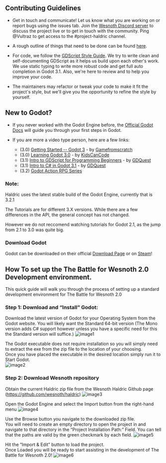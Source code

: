 
## Contributing Guidelines

- Get in touch and communicate! Let us know what you are working on or report bugs using the issues tab. Join the [Wesnoth Discord server](https://discord.gg/battleforwesnoth) to discuss the project live or to get in touch with the community. Ping @Vultraz to get access to the #project-haldric channel.

- A rough outline of things that need to be done can be found [here](https://github.com/wesnoth/haldric/issues/5).

- For code, we follow the [GDScript Style Guide](https://docs.godotengine.org/en/3.1/getting_started/scripting/gdscript/gdscript_styleguide.html). We try to write clean and self-documenting GDScript as it helps us build upon each other's work. We use static typing to write more robust code and get full auto completion in Godot 3.1. Also, we're here to review and to help you improve your code.

- The maintainers may refactor or tweak your code to make it fit the project's style, but we'll give you the opportunity to refine the style by yourself.

## New to Godot?

- If you never worked with the Godot Engine before, the [Official Godot Docs](https://docs.godotengine.org/en/3.2/index.html) will guide you through your first steps in Godot.

- If you are more a video type person, here are a few links:

    - (3.0) [Getting Started -- Godot 3](https://www.youtube.com/watch?v=hG_MgGHAX-Q) - by [Gamefromscratch](https://www.youtube.com/channel/UCr-5TdGkKszdbboXXsFZJTQ)
    - (3.0) [Learning Godot 3.0](https://www.youtube.com/watch?v=uPoLKQG0gmw&list=PLsk-HSGFjnaFutTDzgik2KMRl6W1JxFgD) - by [KidsCanCode](https://www.youtube.com/channel/UCNaPQ5uLX5iIEHUCLmfAgKg)
    - (3.1) [Intro to GDScript for Programming Beginners](https://www.youtube.com/watch?v=UcdwP1Q2UlU&t=) - by [GDQuest](https://www.youtube.com/channel/UCxboW7x0jZqFdvMdCFKTMsQ)
    - (3.1) [Intro to C# in Godot 3.1](https://www.youtube.com/watch?v=hRuUHxOCYz0&t) - by [GDQuest](https://www.youtube.com/channel/UCxboW7x0jZqFdvMdCFKTMsQ)
    - (3.2) [Godot Action RPG Series](https://www.youtube.com/playlist?list=PL9FzW-m48fn2SlrW0KoLT4n5egNdX-W9a)

### Note: 

Haldric uses the latest stable build of the Godot Engine, currently that is 3.2.1

The Tutorials are for different 3.X versions. While there are a few differences in the API, the general concept has not changed.

However we do not reccomend watching tutorials for Godot 2.1, as the jump from 2.1 to 3.0 was quite big.

### Download Godot
Godot can be downloaded on their official [Download Page](https://godotengine.org/download) or on [Steam](https://store.steampowered.com/app/404790/Godot_Engine/)!


## How To set up the The Battle for Wesnoth 2.0 Development environment.

This quick guide will walk you through the process of setting up a standard development environment for The Battle for Wesnoth 2.0

### Step 1: Download and “Install” Godot:
Download the latest version of Godot for your Operating System from the Godot website. You will likely want the Standard 64-bit version (The Mono version adds C# support however unless you have a specific need for this the Standard version will suffice.)
![image1](https://user-images.githubusercontent.com/18131389/83956387-56f50f80-a812-11ea-98d6-cc817628704b.jpg)

The Godot executable does not require installation so you will simply need to extract the exe from the zip file to the location of your choosing.\
Once you have placed the executable in the desired location simply run it to Start Godot.\
![image2](https://user-images.githubusercontent.com/18131389/83956388-578da600-a812-11ea-95dc-847ee5d235a5.jpg)

### Step 2: Download Wesnoth repository
Obtain the current Haldric zip file from the Wesnoth Haldric Github page (https://github.com/wesnoth/haldric)
![image3](https://user-images.githubusercontent.com/18131389/83956389-578da600-a812-11ea-95f5-f5feb29fb5ed.jpg)

Open the Godot Engine and select the Import button from the right-hand menu
![image4](https://user-images.githubusercontent.com/18131389/83956390-58263c80-a812-11ea-9ac6-51ee648dd075.jpg)

Use the Browse button you navigate to the downloaded zip file.   
You will need to create an empty directory to open the project in and navigate to that directory in the “Project Installation Path:” Field. You can tell that the paths are valid by the green checkmark by each field.
![image5](https://user-images.githubusercontent.com/18131389/83956391-58263c80-a812-11ea-8b1e-d2059e68cb67.jpg)

Hit the “Import & Edit” button to load the project.\
Once Loaded you will be ready to start assisting in the development of The Battle for Wesnoth 2.0!
![image6](https://user-images.githubusercontent.com/18131389/83956392-58263c80-a812-11ea-8aaa-77c4252a461a.jpg)
